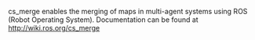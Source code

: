 cs_merge enables the merging of maps in multi-agent systems using ROS (Robot Operating System). Documentation can be found at http://wiki.ros.org/cs_merge
